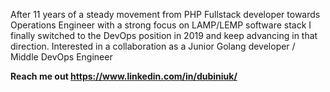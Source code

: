After 11 years of a steady movement from PHP Fullstack developer towards Operations Engineer with a strong focus on LAMP/LEMP software stack I finally switched to the DevOps position in 2019 and keep advancing in that direction.
Interested in a collaboration as a Junior Golang developer / Middle DevOps Engineer

**Reach me out https://www.linkedin.com/in/dubiniuk/**

<!--
**VicDeo/vicdeo** is a ✨ _special_ ✨ repository because its `README.md` (this file) appears on your GitHub profile.

Here are some ideas to get you started:

- 🔭 I’m currently working on ...
- 🌱 I’m currently learning ...
- 👯 I’m looking to collaborate on ...
- 🤔 I’m looking for help with ...
- 💬 Ask me about ...
- 📫 How to reach me: ...
- 😄 Pronouns: ...
- ⚡ Fun fact: ...
-->
